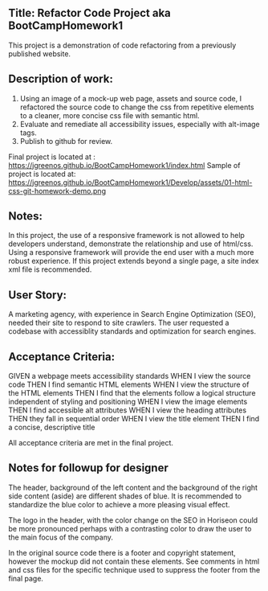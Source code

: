 ## Title: Refactor Code Project  aka BootCampHomework1

This project is a demonstration of code refactoring from a previously published website.

## Description of work:
1. Using an image of a mock-up web page, assets and source code, I refactored the source code to change the css from repetitive elements to a cleaner, more concise css file with semantic html.
2. Evaluate and remediate all accessibility issues, especially with alt-image tags.
3. Publish to github for review.

Final project is located at : https://jgreenos.github.io/BootCampHomework1/index.html
Sample of project is located at: https://jgreenos.github.io/BootCampHomework1/Develop/assets/01-html-css-git-homework-demo.png

## Notes:
In this project, the use of a responsive framework is not allowed to help developers understand, demonstrate the relationship and use of html/css. Using a responsive framework will provide the end user with a much more robust experience.
If this project extends beyond a single page, a site index xml file is recommended.

## User Story:
A marketing agency, with experience in Search Engine Optimization (SEO), needed their site to respond to site crawlers.
The user requested a codebase with accessiblity standards and optimization for search engines.

## Acceptance Criteria:

GIVEN a webpage meets accessibility standards
WHEN I view the source code
THEN I find semantic HTML elements
WHEN I view the structure of the HTML elements
THEN I find that the elements follow a logical structure independent of styling and positioning
WHEN I view the image elements
THEN I find accessible alt attributes
WHEN I view the heading attributes
THEN they fall in sequential order
WHEN I view the title element
THEN I find a concise, descriptive title

All acceptance criteria are met in the final project.

## Notes for followup for designer
The header, background of the left content and the background of the right side content (aside) are different shades of blue.  It is recommended to standardize the blue color to achieve a more pleasing visual effect.
 
The logo in the header, with the color change on the SEO in Horiseon could be more pronounced perhaps with a contrasting color to draw the user to the main focus of the company.

In the original source code there is a footer and copyright statement, however the mockup did not contain these elements.  See comments in html and css files for the specific technique used to suppress the footer from the final page. 
